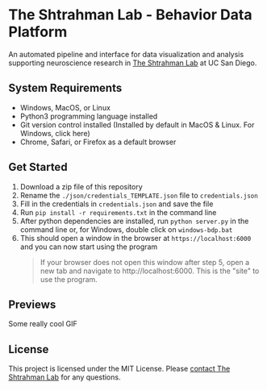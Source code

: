 # The Shtrahman Lab - Behavior Data Platform

An automated pipeline and interface for data visualization and analysis supporting neuroscience research in [The Shtrahman Lab](https://www.shtrahmanlab.org) at UC San Diego.

## System Requirements

- Windows, MacOS, or Linux
- Python3 programming language installed
- Git version control installed (Installed by default in MacOS & Linux. For Windows, click here)
- Chrome, Safari, or Firefox as a default browser

## Get Started

1. Download a zip file of this repository
2. Rename the `./json/credentials_TEMPLATE.json` file to `credentials.json`
3. Fill in the credentials in `credentials.json` and save the file
4. Run `pip install -r requirements.txt` in the command line
5. After python dependencies are installed, run `python server.py` in the command line or, for Windows, double click on `windows-bdp.bat`
6. This should open a window in the browser at `https://localhost:6000` and you can now start using the program
   > If your browser does not open this window after step 5, open a new tab and navigate to http://localhost:6000. This is the "site" to use the program.

## Previews

Some really cool GIF

## License

This project is licensed under the MIT License. Please [contact The Shtrahman Lab](https://shtrahmanlab.org/contact/) for any questions.
